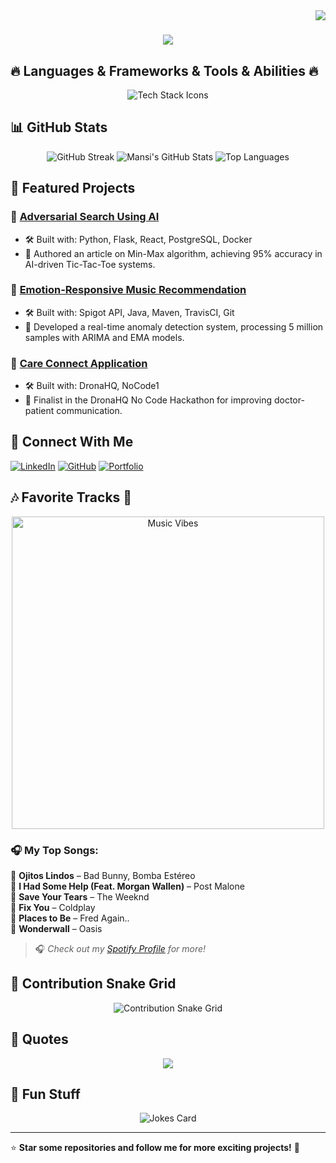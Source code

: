 <img align="right" src="https://visitor-badge.laobi.icu/badge?page_id=mk-1306.mk-1306">

<h1 align="center">
  <a href="https://git.io/typing-svg">
    <img src="https://readme-typing-svg.herokuapp.com/?lines=Hello,+There!+👋;This+is+Mansi+Kharke....;Passionate+Software+Engineer!;Nice+to+meet+you!&center=true&width=800&size=30">
  </a>
</h1>

## 🔥 Languages & Frameworks & Tools & Abilities 🔥

<p align="center">
  <img src="https://skillicons.dev/icons?i=c,cpp,java,python,js,html,css,sass,flask,react,redux,angular,git,django,php,mysql,postgres,net,unity,androidstudio,vscode,graphql,docker,aws" alt="Tech Stack Icons">
</p>

## 📊 GitHub Stats

<p align="center">
  <img src="https://github-readme-streak-stats.herokuapp.com/?user=mk-1306&theme=radical" alt="GitHub Streak">
  <img src="https://github-readme-stats.vercel.app/api?username=mk-1306&show_icons=true&theme=radical" alt="Mansi's GitHub Stats">
  <img src="https://github-readme-stats.vercel.app/api/top-langs/?username=mk-1306&layout=compact&theme=radical" alt="Top Languages">
</p>

## 🚀 Featured Projects

### 📌 [Adversarial Search Using AI](https://github.com/mk-1306/adversarial-search)
- 🛠 Built with: Python, Flask, React, PostgreSQL, Docker
- 📄 Authored an article on Min-Max algorithm, achieving 95% accuracy in AI-driven Tic-Tac-Toe systems.

### 📌 [Emotion-Responsive Music Recommendation](https://github.com/mk-1306/music-recommendation)
- 🛠 Built with: Spigot API, Java, Maven, TravisCI, Git
- 🚀 Developed a real-time anomaly detection system, processing 5 million samples with ARIMA and EMA models.

### 📌 [Care Connect Application](https://github.com/mk-1306/care-connect)
- 🛠 Built with: DronaHQ, NoCode1
- 🎯 Finalist in the DronaHQ No Code Hackathon for improving doctor-patient communication.

## 🔗 Connect With Me

[![LinkedIn](https://img.shields.io/badge/-LinkedIn-0A66C2?style=flat&logo=linkedin)](https://www.linkedin.com/in/mansi-kharke-3b7565183/)
[![GitHub](https://img.shields.io/badge/-GitHub-181717?style=flat&logo=github)](https://github.com/mk-1306)
[![Portfolio](https://img.shields.io/badge/-Portfolio-000000?style=flat&logo=vercel)](https://mansikharke.netlify.app/)

## 🎶 Favorite Tracks 🎵  

<p align="center">
  <img src="https://media.giphy.com/media/l2Sqc3POpzkj3TkgU/giphy.gif" width="500" alt="Music Vibes">
</p>

### 🎧 My Top Songs:
🎵 **Ojitos Lindos** – Bad Bunny, Bomba Estéreo  
🎵 **I Had Some Help (Feat. Morgan Wallen)** – Post Malone  
🎵 **Save Your Tears** – The Weeknd  
🎵 **Fix You** – Coldplay  
🎵 **Places to Be** – Fred Again..  
🎵 **Wonderwall** – Oasis  

> 🎧 *Check out my [Spotify Profile](https://open.spotify.com/user/31auwuj4qbc4doqs6e2kboq4lbym) for more!*


## 🐍 Contribution Snake Grid
<p align="center">
  <img src="https://raw.githubusercontent.com/mk-1306/mk-1306/output/github-contribution-grid-snake.svg" alt="Contribution Snake Grid">
</p>

## 💬 Quotes

<p align="center">
  <img src="https://quotes-github-readme.vercel.app/api?type=vertical&theme=merko">
</p>

## 🎉 Fun Stuff

<p align="center">
  <img src="https://readme-jokes.vercel.app/api" alt="Jokes Card">
</p>

---

⭐ **Star some repositories and follow me for more exciting projects!** 🚀
